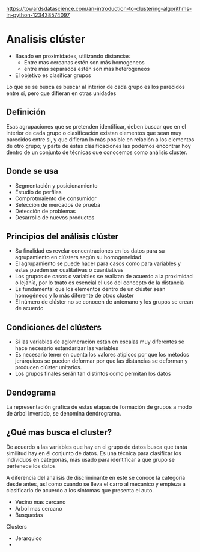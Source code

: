 https://towardsdatascience.com/an-introduction-to-clustering-algorithms-in-python-123438574097
# Analisis clúster
* Basado en proximidades, utilizando distancias
    * Entre mas cercanas estén son más homogeneos 
    * entre mas separados estén son mas heterogeneos
* El objetivo es clasificar grupos

Lo que se se busca es buscar al interior de cada grupo es los parecidos entre sí, pero que difieran en otras unidades

## Definición
Esas agrupaciones que se pretenden identificar, deben buscar que en el interior de cada grupo o clasificación existan elementos que sean muy parecidos entre si, y que difieran lo más posible en relación a los elementos de otro grupo; y parte de éstas clasificaciones las podemos encontrar hoy dentro de un conjunto de técnicas que conocemos como análisis cluster.

## Donde se usa
* Segmentación y posicionamiento
* Estudio de perfiles
* Comprotmaiento dle consumidor
* Selección de mercados de prueba
* Detección de problemas
* Desarrollo de nuevos productos

## Principios del análisis clúster
* Su finalidad es revelar concentraciones en los datos para su agrupamiento en clústers según su homogeneidad
* El agrupamiento se puede hacer para casos como para variables y estas pueden ser cualitativas o cuantiativas
* Los grupos de casos o variables se realizan de acuerdo a la proximidad o lejanía, por lo tnato es esencial el uso del concepto de la distancia
* Es fundamental que los elementos dentro de un clúster sean homogéneos y lo más diferente de otros clúster
* El número de clúster no se conocen de antemano y los grupos se crean de acuerdo

## Condiciones del clústers
* Si las variables de aglomeración están en escalas muy diferentes se hace necesario estandarizar las variables
* Es necesario tener en cuenta los valores atípicos por que los métodos jerárquicos se pueden deformar por que las distancias se deforman y producen clúster unitarios.
* Los grupos finales serán tan distintos como permitan los datos   

## Dendograma
La representación gráfica de estas etapas de formación de grupos a modo de árbol invertido, se denomina dendrograma.

## ¿Qué mas busca el cluster?
De acuerdo a las variables que hay en el grupo de datos busca que tanta similitud hay en él conjunto de datos. Es una técnica para clasificar los individuos en categorías, más usado para identificar a que grupo se pertenece los datos

A diferencia del analisis de discriminante en este se conoce la categoria desde antes, así como cuando se lleva el carro al mecanico y empieza a clasificarlo de acuerdo a los sintomas que presenta el auto.


* Vecino mas cercano
* Arbol mas cercano
* Busquedas  

Clusters
* Jerarquico
* 
